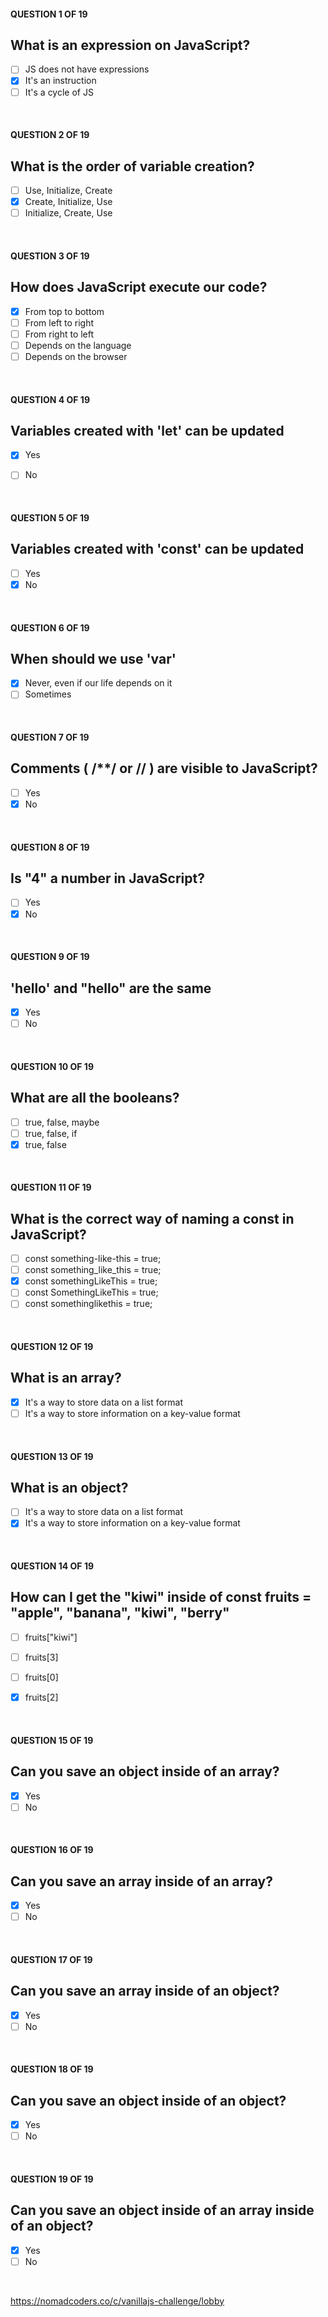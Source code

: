 #### QUESTION 1 OF 19
## What is an expression on JavaScript?
- [ ] JS does not have expressions
- [x] It's an instruction
- [ ] It's a cycle of JS

<br/>

#### QUESTION 2 OF 19
## What is the order of variable creation?
- [ ] Use, Initialize, Create
- [x] Create, Initialize, Use
- [ ] Initialize, Create, Use

<br/>

#### QUESTION 3 OF 19
## How does JavaScript execute our code?
- [x] From top to bottom
- [ ] From left to right
- [ ] From right to left
- [ ] Depends on the language
- [ ] Depends on the browser

<br/>

#### QUESTION 4 OF 19
## Variables created with 'let' can be updated
- [x] Yes
- [ ] No


<br/>

#### QUESTION 5 OF 19
## Variables created with 'const' can be updated
- [ ] Yes
- [x] No

<br/>

#### QUESTION 6 OF 19
## When should we use 'var'
- [x] Never, even if our life depends on it
- [ ] Sometimes

<br/>

#### QUESTION 7 OF 19
## Comments ( /**/ or // ) are visible to JavaScript?
- [ ] Yes
- [x] No

<br/>

#### QUESTION 8 OF 19
## Is "4" a number in JavaScript?
- [ ] Yes
- [x] No

<br/>

#### QUESTION 9 OF 19
## 'hello' and "hello" are the same
- [x] Yes
- [ ] No

<br/>

#### QUESTION 10 OF 19
## What are all the booleans?
- [ ] true, false, maybe
- [ ] true, false, if
- [x] true, false

<br/>

#### QUESTION 11 OF 19
## What is the correct way of naming a const in JavaScript?
- [ ] const something-like-this = true;
- [ ] const something_like_this = true;
- [x] const somethingLikeThis = true;
- [ ] const SomethingLikeThis = true;
- [ ] const somethinglikethis = true;

<br/>

#### QUESTION 12 OF 19
## What is an array?
- [x] It's a way to store data on a list format
- [ ] It's a way to store information on a key-value format

<br/>

#### QUESTION 13 OF 19
## What is an object?
- [ ] It's a way to store data on a list format
- [x] It's a way to store information on a key-value format

<br/>

#### QUESTION 14 OF 19
## How can I get the "kiwi" inside of const fruits = "apple", "banana", "kiwi", "berry"
- [ ] fruits["kiwi"]
- [ ] fruits[3]
- [ ] fruits[0]
- [x] fruits[2]


<br/>

#### QUESTION 15 OF 19
## Can you save an object inside of an array?
- [x] Yes
- [ ] No

<br/>

#### QUESTION 16 OF 19
## Can you save an array inside of an array?
- [x] Yes
- [ ] No

<br/>

#### QUESTION 17 OF 19
## Can you save an array inside of an object?
- [x] Yes
- [ ] No

<br/>

#### QUESTION 18 OF 19
## Can you save an object inside of an object?
- [x] Yes
- [ ] No

<br/>

#### QUESTION 19 OF 19
## Can you save an object inside of an array inside of an object?
- [x] Yes
- [ ] No

<br/>

https://nomadcoders.co/c/vanillajs-challenge/lobby

